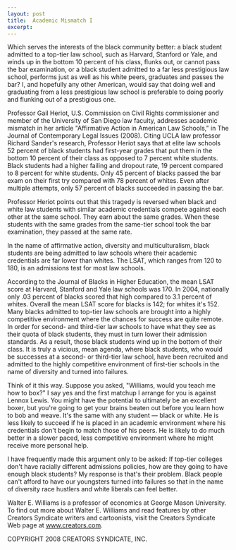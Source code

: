 ```yaml
---
layout: post
title:  Academic Mismatch I
excerpt:
---
```


Which serves the interests of the black community better: a black student admitted to a top-tier law school, such as Harvard, Stanford or Yale, and winds up in the bottom 10 percent of his class, flunks out, or cannot pass the bar examination, or a black student admitted to a far less prestigious law school, performs just as well as his white peers, graduates and passes the bar? I, and hopefully any other American, would say that doing well and graduating from a less prestigious law school is preferable to doing poorly and flunking out of a prestigious one.

Professor Gail Heriot, U.S. Commission on Civil Rights commissioner and member of the University of San Diego law faculty, addresses academic mismatch in her article "Affirmative Action in American Law Schools," in The Journal of Contemporary Legal Issues (2008). Citing UCLA law professor Richard Sander's research, Professor Heriot says that at elite law schools 52 percent of black students had first-year grades that put them in the bottom 10 percent of their class as opposed to 7 percent white students. Black students had a higher failing and dropout rate, 19 percent compared to 8 percent for white students. Only 45 percent of blacks passed the bar exam on their first try compared with 78 percent of whites. Even after multiple attempts, only 57 percent of blacks succeeded in passing the bar.

Professor Heriot points out that this tragedy is reversed when black and white law students with similar academic credentials compete against each other at the same school. They earn about the same grades. When these students with the same grades from the same-tier school took the bar examination, they passed at the same rate.

In the name of affirmative action, diversity and multiculturalism, black students are being admitted to law schools where their academic credentials are far lower than whites. The LSAT, which ranges from 120 to 180, is an admissions test for most law schools.

 According to the Journal of Blacks in Higher Education, the mean LSAT score at Harvard, Stanford and Yale law schools was 170. In 2004, nationally only .03 percent of blacks scored that high compared to 3.1 percent of whites. Overall the mean LSAT score for blacks is 142; for whites it's 152. Many blacks admitted to top-tier law schools are brought into a highly competitive environment where the chances for success are quite remote. In order for second- and third-tier law schools to have what they see as their quota of black students, they must in turn lower their admission standards. As a result, those black students wind up in the bottom of their class. It is truly a vicious, mean agenda, where black students, who would be successes at a second- or third-tier law school, have been recruited and admitted to the highly competitive environment of first-tier schools in the name of diversity and turned into failures.

Think of it this way. Suppose you asked, "Williams, would you teach me how to box?" I say yes and the first matchup I arrange for you is against Lennox Lewis. You might have the potential to ultimately be an excellent boxer, but you're going to get your brains beaten out before you learn how to bob and weave. It's the same with any student — black or white. He is less likely to succeed if he is placed in an academic environment where his credentials don't begin to match those of his peers. He is likely to do much better in a slower paced, less competitive environment where he might receive more personal help.

I have frequently made this argument only to be asked: If top-tier colleges don't have racially different admissions policies, how are they going to have enough black students? My response is that's their problem. Black people can't afford to have our youngsters turned into failures so that in the name of diversity race hustlers and white liberals can feel better.

Walter E. Williams is a professor of economics at George Mason University. To find out more about Walter E. Williams and read features by other Creators Syndicate writers and cartoonists, visit the Creators Syndicate Web page at www.creators.com.

COPYRIGHT 2008 CREATORS SYNDICATE, INC.
